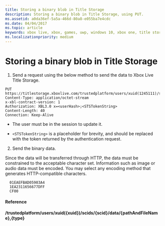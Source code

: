 ```yaml
---
title: Storing a binary blob in Title Storage
description: Storing a binary blob in Title Storage, using PUT.
ms.assetid: a0da36ef-5a5a-466d-80a8-e055ba7e4cdc
ms.date: 04/04/2017
ms.topic: article
keywords: xbox live, xbox, games, uwp, windows 10, xbox one, title storage
ms.localizationpriority: medium
---
```


# Storing a binary blob in Title Storage

1.  Send a request using the below method to send the data to Xbox Live Title Storage.

```http
PUT https://titlestorage.xboxlive.com/trustedplatform/users/xuid(1245111)/scids/{scid}/data/lastturn.bin,binary              
Content-Type: application/octet-stream
x-xbl-contract-version: 1
Authorization: XBL3.0 x=<userHash>;<STSTokenString>
Content-Length: 40
Connection: Keep-Alive
```

- The user must be in the session to update it.

- `<STSTokenString>` is a placeholder for brevity, and should be replaced with the token returned by the authentication request.

2.  Send the binary data.

Since the data will be transferred through HTTP, the data must be constrained to the acceptable character set.
Information such as image or audio data must be encoded.
You may select any encoding method that generates HTTP-compatible characters.
    
```http
  01EAEFBAD05903A4
  1EA2311656677DFF
  CF00
```

#### Reference

**/trustedplatform/users/xuid({xuid})/scids/{scid}/data/{pathAndFileName},{type}**
